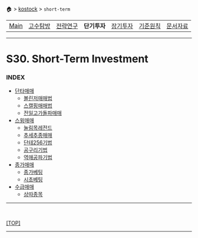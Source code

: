 🏠 > [kostock](../) > `short-term`

<table>
  <tr>
    <td><a href="../">Main</a></td>
    <td><a href="../s10_experts/" >고수탐방</a></td>
    <td><a href="../s20_research/" >전략연구</a></td>
    <td><b href="../s30_short-term/" >단기투자</b></td>
    <td><a href="../s40_long-term/" >장기투자</a></td>
    <td><a href="../s50_principles/" >기준원칙</a></td>
    <td><a href="../s90_database/" >문서자료</a></td>
  </tr>
</table>

---
# S30. Short-Term Investment

### INDEX
- [단타매매](./s31_단타매매/)
  - [볼린저매매법](./s31_단타매매/볼린저매매법/)
  - [스캘핑매매법](./s31_단타매매/스캘핑매매법/)
  - [전일고가돌파매매](./s31_단타매매/전일고가돌파매매/)
- [스윙매매](./s32_스윙매매/)
  - [눌림목레전드](./s32_스윙매매/눌림목레전드/)
  - [추세추종매매](./s32_스윙매매/추세추종매매/)
  - [단테256기법](./s32_스윙매매/단테256기법/)
  - [공구리기법](./s32_스윙매매/공구리기법/)
  - [역매공파기법](./s32_스윙매매/역매공파기법/)
- [종가매매](./s33_종가매매/)
  - [종가베팅](./s33_종가매매/종가베팅.md)
  - [시초베팅](./s33_종가매매/시초베팅.md)
- [수급매매](./s34_수급매매/)
  - [상따종목](./s34_수급매매/상따종목.md)

---

<br/>

[[TOP]](#index)

---
